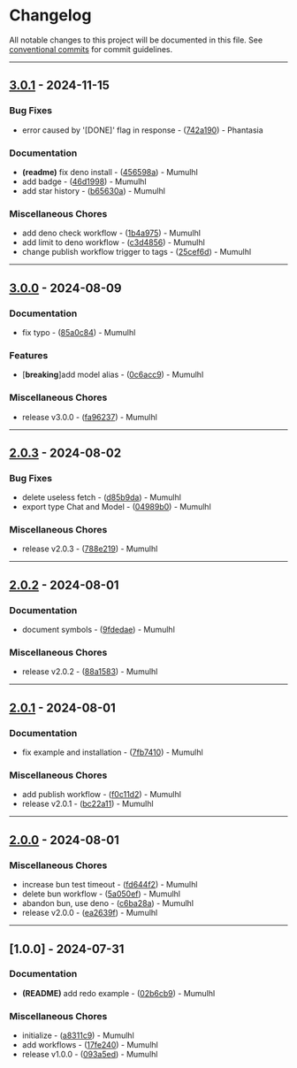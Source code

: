 # Changelog

All notable changes to this project will be documented in this file. See [conventional commits](https://www.conventionalcommits.org/) for commit guidelines.

---
## [3.0.1](https://github.com/mumu-lhl/duckduckgo-ai-chat/compare/v3.0.0..v3.0.1) - 2024-11-15

### Bug Fixes

- error caused by '[DONE]' flag in response - ([742a190](https://github.com/mumu-lhl/duckduckgo-ai-chat/commit/742a1908b2973bf86f726597ebca4916d8410c47)) - Phantasia

### Documentation

- **(readme)** fix deno install - ([456598a](https://github.com/mumu-lhl/duckduckgo-ai-chat/commit/456598ab61298a1346a75c17320543ce321c7371)) - Mumulhl
- add badge - ([46d1998](https://github.com/mumu-lhl/duckduckgo-ai-chat/commit/46d199838f6f52a5d307e112f94cfee0a1c0139a)) - Mumulhl
- add star history - ([b65630a](https://github.com/mumu-lhl/duckduckgo-ai-chat/commit/b65630a3f927298b9e8b702654b739ed7b0915ce)) - Mumulhl

### Miscellaneous Chores

- add deno check workflow - ([1b4a975](https://github.com/mumu-lhl/duckduckgo-ai-chat/commit/1b4a97520a25c24e6c1b84a993bd984ae2a3295f)) - Mumulhl
- add limit to deno workflow - ([c3d4856](https://github.com/mumu-lhl/duckduckgo-ai-chat/commit/c3d4856eea58b4243fef0b2dea42d0db82676fcb)) - Mumulhl
- change publish workflow trigger to tags - ([25cef6d](https://github.com/mumu-lhl/duckduckgo-ai-chat/commit/25cef6d1d7fdd2c85940fd0c740ac943faa74d67)) - Mumulhl

---
## [3.0.0](https://github.com/mumu-lhl/duckduckgo-ai-chat/compare/v2.0.3..v3.0.0) - 2024-08-09

### Documentation

- fix typo - ([85a0c84](https://github.com/mumu-lhl/duckduckgo-ai-chat/commit/85a0c844f4fd0c959cb061ab09ddc50bb0b56ac6)) - Mumulhl

### Features

-  [**breaking**]add model alias - ([0c6acc9](https://github.com/mumu-lhl/duckduckgo-ai-chat/commit/0c6acc9f11bbe8c5da001879c80769a5f2e703be)) - Mumulhl

### Miscellaneous Chores

- release v3.0.0 - ([fa96237](https://github.com/mumu-lhl/duckduckgo-ai-chat/commit/fa9623769f2478c4d598d493558c0334dc438541)) - Mumulhl

---
## [2.0.3](https://github.com/mumu-lhl/duckduckgo-ai-chat/compare/v2.0.2..v2.0.3) - 2024-08-02

### Bug Fixes

- delete useless fetch - ([d85b9da](https://github.com/mumu-lhl/duckduckgo-ai-chat/commit/d85b9da5b8761a42ea8290dafaab5482f9905e3f)) - Mumulhl
- export type Chat and Model - ([04989b0](https://github.com/mumu-lhl/duckduckgo-ai-chat/commit/04989b02802f50175053f85ea1cb2f95c58d7e4d)) - Mumulhl

### Miscellaneous Chores

- release v2.0.3 - ([788e219](https://github.com/mumu-lhl/duckduckgo-ai-chat/commit/788e219f2c23433ceafdc6affae0a473bd011ba5)) - Mumulhl

---
## [2.0.2](https://github.com/mumu-lhl/duckduckgo-ai-chat/compare/v2.0.1..v2.0.2) - 2024-08-01

### Documentation

- document symbols - ([9fdedae](https://github.com/mumu-lhl/duckduckgo-ai-chat/commit/9fdedae1dd6dc639bb2a1b5c882e97716b70010a)) - Mumulhl

### Miscellaneous Chores

- release v2.0.2 - ([88a1583](https://github.com/mumu-lhl/duckduckgo-ai-chat/commit/88a15830023c29df324fbeb941939cd148a17569)) - Mumulhl

---
## [2.0.1](https://github.com/mumu-lhl/duckduckgo-ai-chat/compare/v2.0.0..v2.0.1) - 2024-08-01

### Documentation

- fix example and installation - ([7fb7410](https://github.com/mumu-lhl/duckduckgo-ai-chat/commit/7fb741067e192f89f1cccccda3c91394741557d2)) - Mumulhl

### Miscellaneous Chores

- add publish workflow - ([f0c11d2](https://github.com/mumu-lhl/duckduckgo-ai-chat/commit/f0c11d23db5d46bc3086ca46a7ab2833068b6eb5)) - Mumulhl
- release v2.0.1 - ([bc22a11](https://github.com/mumu-lhl/duckduckgo-ai-chat/commit/bc22a1115630906c6a7dd1b484e0fcc31c17706e)) - Mumulhl

---
## [2.0.0](https://github.com/mumu-lhl/duckduckgo-ai-chat/compare/v1.0.0..v2.0.0) - 2024-08-01

### Miscellaneous Chores

- increase bun test timeout - ([fd644f2](https://github.com/mumu-lhl/duckduckgo-ai-chat/commit/fd644f258981bde811633531330ddb244f813cbe)) - Mumulhl
- delete bun workflow - ([5a050ef](https://github.com/mumu-lhl/duckduckgo-ai-chat/commit/5a050effcc2afe84cf3c246cfef26e75ce1acf5e)) - Mumulhl
- abandon bun, use deno - ([c6ba28a](https://github.com/mumu-lhl/duckduckgo-ai-chat/commit/c6ba28a2ffc7e44e084d334a188a9ebf94368884)) - Mumulhl
- release v2.0.0 - ([ea2639f](https://github.com/mumu-lhl/duckduckgo-ai-chat/commit/ea2639fdbe39f178e8153951fd2da773904d343f)) - Mumulhl

---
## [1.0.0] - 2024-07-31

### Documentation

- **(README)** add redo example - ([02b6cb9](https://github.com/mumu-lhl/duckduckgo-ai-chat/commit/02b6cb9cb3a8adc06f54c97b9361a9bb88cf97e8)) - Mumulhl

### Miscellaneous Chores

- initialize - ([a8311c9](https://github.com/mumu-lhl/duckduckgo-ai-chat/commit/a8311c9dc3c32e0b3b51301503de847dddbd5013)) - Mumulhl
- add workflows - ([17fe240](https://github.com/mumu-lhl/duckduckgo-ai-chat/commit/17fe240cb5c44156572f0b79641a6e00e1be6f42)) - Mumulhl
- release v1.0.0 - ([093a5ed](https://github.com/mumu-lhl/duckduckgo-ai-chat/commit/093a5ed06f77ff7476fe26ccbc4221472bc3c565)) - Mumulhl

<!-- generated by git-cliff -->
